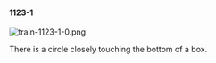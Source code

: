 #### 1123-1
![train-1123-1-0.png](https://github.com/lil-lab/nlvr/raw/master/nlvr/train/images/41/train-1123-1-0.png "train-1123-1-0.png")

There is a circle closely touching the bottom of a box.